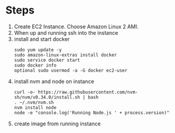 # Steps

1. Create EC2 Instance. Choose Amazon Linux 2 AMI.
2. When up and running ssh into the instance
3. install and start docker
   ```
   sudo yum update -y
   sudo amazon-linux-extras install docker
   sudo service docker start
   sudo docker info
   optional sudo usermod -a -G docker ec2-user
   ```
4. install nvm and node on instance
   ```
   curl -o- https://raw.githubusercontent.com/nvm-sh/nvm/v0.34.0/install.sh | bash
   . ~/.nvm/nvm.sh
   nvm install node
   node -e "console.log('Running Node.js ' + process.version)"
   ```
5. create image from running instance